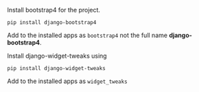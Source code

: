 
Install bootstrap4 for the project. 

```
pip install django-bootstrap4
``` 

Add to the installed apps as `bootstrap4` not the full name __django-bootstrap4__. 


Install django-widget-tweaks using 

```
pip install django-widget-tweaks
```

Add to the installed apps as `widget_tweaks` 


